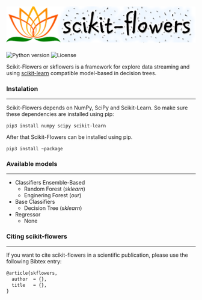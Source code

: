 # ![Scikit-Flowers](https://raw.githubusercontent.com/darosantos/scikit-flowers/master/docs/img/logo_full.png "Scikit-Flowers") 

![Python version](https://img.shields.io/badge/python-3.5%20%7C%203.6%20%7C%203.7-blue.svg)
![License](https://img.shields.io/badge/license-GPL%20(%3E%3D%203)-blue)

Scikit-Flowers or skflowers is a framework for explore data streaming and using [scikit-learn](http://scikit-learn.org/stable/) compatible model-based in decision trees.

### Instalation
------------
Scikit-Flowers depends on NumPy, SciPy and Scikit-Learn. So make sure these dependencies are installed using pip:

    pip3 install numpy scipy scikit-learn
    
After that Scikit-Flowers can be installed using pip.

    pip3 install ~package

### Available models
------------
- Classifiers Ensemble-Based
	- Random Forest (*sklearn*)
	- Enginering Forest (*our*)
- Base Classifiers
	- Decision Tree (*sklearn*)
- Regressor
	- None

### Citing scikit-flowers
------------
If you want to cite scikit-flowers in a scientific publication, please use the following Bibtex entry:

	@article{skflowers,
	  author  = {},
	  title   = {},
	}
